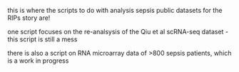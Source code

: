 this is where the scripts to do with analysis sepsis public datasets for the RIPs story are!

one script focuses on the re-analsysis of the Qiu et al scRNA-seq dataset - this script is still a mess

there is also a script on RNA microarray data of >800 sepsis patients, which is a work in progress
